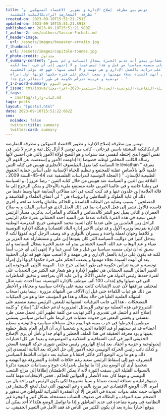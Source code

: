 ```yaml
---
title: "تونس بين مطرقة  إصلاح الإدارة و تطوير  الاقتصاد المنهكين  و
  مطرقة  المعارضة الراديكاليكية المشتتة "
created-on: 2023-09-10T15:51:21.751Z
updated-on: 2023-09-10T15:51:21.891Z
published-on: 2023-09-10T15:51:21.980Z
f_author-2: cms/authors/Yassin-Farhati.md
f_header-image:
  url: /assets/images/bouasker-arraiis.jpg
f_thumbnail:
  url: /assets/images/capitale-tounes.jpg
f_photo-credit: متداول
f_summary-content: "السيد الحشاني يبدو أنه عديم الخبرة بمجال السياسة و لم يسبق
  له أن تولى منصبه سياسيا من قبل و هذا ليس عيبا و لا إنتهى إلى أي حزب أيضا لكنه
  قد يكون على دراية بالعمل الإداري و هي مهمة و لا أصعب منها. فهو قد تولى الحقيبة
  بعد أن أنهت السيدة نجلاء مهمتها و يصعب الحكم على فترة حكمها كونها أول إمرأة
  تونسية و عربية تترأس حكومة في طور انتقالي حرج جدا . "
f_1-2-word-summary: تونس اليوم
f_issue: cms/issue/مجلة-الثقافية-التونسية-العدد-19-سبتمبر-2023-اقرا-معنا.md
f_tags:
  - cms/tag/كتاب-واراء.md
tags: posts
layout: "[posts].html"
date: 2023-09-10T15:51:22.062Z
seo:
  noindex: false
  twitter:title: summary
  twitter:card: summary
---
```

تونس بين مطرقة  إصلاح الإدارة و تطوير  الاقتصاد المنهكين  و مطرقة  المعارضة الراديكاليكية المشتتة ياسين فرحاتي - كاتب من تونس لا أزال بكل ثقة و عزم لا يلين في نفس النهج الذي إختطه لنفسي منذ سنوات و هو النصح لولاة الأمور بالتي هي أحسن لأنها رسالة الكاتب المخلص لوطنه خصوصا إذا إدلهمت الأمور و إستعصت عن الفهم لأن السياسة كما يقول الفيلسوف الأنجليزي هوبس في كتابه التنين le léviathan "  معرفة علمية لأنها بالأساس عقلنة للمجتمع و تنظيم للحياة الإنسانية على أساس حماية الحقوق الطبيعية للإنسان. " ( المجلة التونسية للدراسات الفلسفية عدد 44-45-السنة 2009 ، العلاقة بين الدين و السياسة عند هوبس من خلال كتابه التنين - رضا عزوز ). و السياسة في وطننا خاصة و في عالمنا العربي عامة مستنقع مليء بالأوحال و يمكن الرجوع إلى ما قالة العلامة إبن خلدون عنها و قد كنت كتبت في أحد مقالاتي السابقة عنها وصفا دقيقا من ذلك أن غاية الملوك و السلاطين و الرؤساء هي " لي أعماق العلماء و الفلاسفة  و المصلحين " بسبب وشاية من البطانة الفاسدة و للحاكم بطانتان واحدة صالحة و أخرى فاسدة فالأول تشير إلى فعل الخيرات بما في ذلك العدل الذي هو أساس الملك و به صلاح العمران و الثاني يميل نحو الشر كالدسائس و المكائد و المآمرات. يذكرني مسار الرئيس قيس سعيد في هذه الفترة بالذات عندما عين السيد أحمد الحشاني بفترة حكم الرئيس الراحل زين العابدين بن علي عندما  كان السيد محمد الغنوشي خريج المدرسة الوطنية للإدارة بفرنسا وزيره الأول و قد تولى الأخير إدارة البلاد اقتصاديا و هيكلة الإدارة التونسية و كلاهما وجهان لعملة واحدة و يسيران بالتوازي و قد وصف الرجل كونه كفوؤا لكنه لا يتدخل كثيرا في دواليب السياسة التي كان يقودها إبن علي و مستشاراه عبد العزيز بن ضياء و عبد الوهاب عبد الله. السيد الحشاني يبدو أنه عديم الخبرة بمجال السياسة و لم يسبق له أن تولى منصبه سياسيا من قبل و هذا ليس عيبا و لا إنتهى إلى أي حزب أيضا لكنه قد يكون على دراية بالعمل الإداري و هي مهمة و لا أصعب منها. فهو قد تولى الحقيبة بعد أن أنهت السيدة نجلاء مهمتها و يصعب الحكم على فترة حكمها كونها أول إمرأة تونسية و عربية تترأس حكومة في طور انتقالي حرج جدا . المهمة الأولى الموجودة إلى الخبير المالي السيد الحشاني هي تطهير الإدارة و هو شعار فيه الكثير من التحديات على لفترة حددها رئيس الدولة هي جانفي 2011، و إلى غاية الآن بمراجعة و تدقيق المناظرات التي في ضوئها وقع إنتداب 100 ألف موظف بالإدارة التونسية، مما أحدث شبه شلل لمختلف مرافقها لأن عديد الإنتدابات كانت مبنية على ولاءات سياسية و محاباة و الأخطر من ذلك هو  غياب الكفاءة حتى قيل إن الآلاف من الشهائد مزورة ، بينما بقي أصحاب الشهائد العلمية العليا في حالة بطالة و هذا هو المؤسف حقا و هو من المبكيات المضحكات ، هذا إلى جانب الترقيات العشوائية للبعض. الرئيس سعيد مصمم على الشروع في هذه العملية مع  توفير الوسائل الضرورية لدعم خطته لل" إصلاح "و كلمة إصلاح أعم و أشمل في تقديري و أكثر تهذيب من كلمة تطهير التي تحمل معنى طرد تعسفي  و يخشى البعض من حدوث عمليات فرز لربما على أساس سياسي يستثني موظفين إنخرطوا في حزب بعينه هو اليوم محل مساءلة سياسية و قانونية و معظم أعضاءه قد تم سجنهم أو قيد الإقامة الجبرية و شخصيا أرى أن الرأي العام ينتظر خطوة بعينها و يود معرفة الحقيقة في هذا الملف الخطير و الهام جدا و نأمل أن يرى الإصلاح الحقيقي النور في كنف الشفافية و العقلانية و الموضوعية و بعيدا عن كل اعتبارات إيديولوجية و حزبية و أحقاد. بعد إيداع الهاروني رئيس مجلس شورى حركة النهضة السجن و كذلك نائب رئيس الحركة الونيسي  تتجه الأمور إلى حل الحركة بعد النائبة المسدي إلى ذلك و هو ما يزيد الوضع أكثر فأكثر احتقانا و ضبابية بعد دعوات الناشط السياسي المعروف عبو إلى إسقاط الرئيس سعيد رغم خلافات الحادة و المعروفة مع النهضة و شخصيا أرى أن الوضع ينذر إذا ما تواصل باضرابات جوع و بصدامات حقيقية تذكرنا بالسنوات القليلة التي سبقت الثورة لأنه لا يمكن الاطمئنان إطلاقا إلى مزاج الشعب التونسي و مهما كان عدد الأنصار و الموالين للحاكم . فحتى الإنتخابات مهما كانت ديموقراطية و شفافة ليست ضمانا و سببا مشروعا لكي يكون الرئيس في راحة بال من أمره. الآن الوضع الاقتصادي غير مريح بالمرة رغم المجهود التي تبذل لدفع الإستثمار في الجهات حيث تعقد ندوات عديدة في الغرض إلا أن المقدرة الشرائية للمواطن في تدهور و التضخم سيد الموقف و البطالة في صفوف الشباب مستفحلة بشكل كبير   و الهجرة غير النظامية في وتيرة متباعدة في عديد المناطق و إذا ما تواصل الوضع هكذا لا أحد يمكن أن يتوقع أخبارا سارة بعد أن يكون الكثير من الناس قد فقد الأمل في التغيير الحقيقي. ب